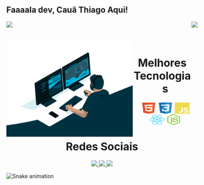 ## Faaaala dev, Cauã Thiago Aqui!

<div>
  
  <img  height="170em" src="https://github-readme-stats.vercel.app/api?username=cauathiago&show_icons=true&theme=great-gatsby&include_all_commits=true&count_private=true"/>
  <img align="right" height="155em" src="https://github-readme-stats.vercel.app/api/top-langs/?username=cauathiago&layout=compact&langs_count=16&theme=great-gatsby"/>
</div>
<br>

<div  align="center"> 
  <div style="display: inline_block"><br>
    <img align="left" height="250" alt="coding-time" src="code.gif">
    <h1 align="center">Melhores Tecnologias</h1>
     <img align="center" height="30" width="40" alt="html-icon" src="https://raw.githubusercontent.com/devicons/devicon/master/icons/html5/html5-original.svg">
     <img align="center" height="30" width="40" alt="css-icon" src="https://raw.githubusercontent.com/devicons/devicon/master/icons/css3/css3-original.svg">
    <img align="center" height="30" width="40" alt="js-icon"  src="https://raw.githubusercontent.com/devicons/devicon/master/icons/javascript/javascript-plain.svg">
    <img align="center" height="30" width="40" alt="react-icon" src="https://raw.githubusercontent.com/devicons/devicon/master/icons/react/react-original.svg">
    <img align="center" height="30" width="40" alt="nodejs-icon" src="https://raw.githubusercontent.com/devicons/devicon/master/icons/nodejs/nodejs-original.svg">
   </div>
    
  
  <h1 align="center">Redes Sociais</h1>
    <a href = "mailto: cauathiago.developer@gmail.com">
      <img width="30" src="gmail.svg">
    </a>
    <a href = "https://www.linkedin.com/in/cauathiago/">
      <img width="25" src="linkedin.svg">
    </a>
    </a>
    <a href = "https://www.instagram.com/cauathiagooficial/">
      <img width="25" src="instagram.png">
    </a>
</div>
  
![Snake animation](https://github.com/LuigiGF/LuigiGF/blob/output/github-contribution-grid-snake.svg)
